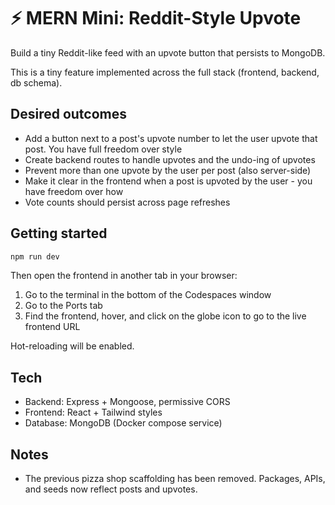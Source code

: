 # ⚡ MERN Mini: Reddit-Style Upvote

Build a tiny Reddit-like feed with an upvote button that persists to MongoDB.

This is a tiny feature implemented across the full stack (frontend, backend, db schema).

## Desired outcomes
- Add a button next to a post's upvote number to let the user upvote that post. You have full freedom over style
- Create backend routes to handle upvotes and the undo-ing of upvotes
- Prevent more than one upvote by the user per post (also server-side)
- Make it clear in the frontend when a post is upvoted by the user - you have freedom over how
- Vote counts should persist across page refreshes


## Getting started
```bash
npm run dev
```
Then open the frontend in another tab in your browser:
1. Go to the terminal in the bottom of the Codespaces window
2. Go to the Ports tab
3. Find the frontend, hover, and click on the globe icon to go to the live frontend URL

Hot-reloading will be enabled.

## Tech
- Backend: Express + Mongoose, permissive CORS
- Frontend: React + Tailwind styles
- Database: MongoDB (Docker compose service)

## Notes
- The previous pizza shop scaffolding has been removed. Packages, APIs, and seeds now reflect posts and upvotes.
